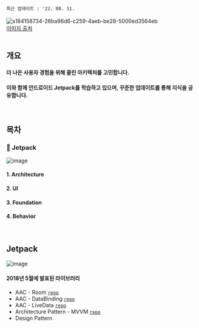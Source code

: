 `최근 업데이트 : '22. 08. 11.`  
</br>
![s184158734-26ba96d6-c259-4aeb-be28-5000ed3564eb](https://user-images.githubusercontent.com/86638578/184162823-d3c1f7f1-92e6-4129-9872-b70e42832dc2.png)  
[이미지 출처](https://github.com/falsy/react-with-clean-architecture)  
</br>

## 개요
#### 더 나은 사용자 경험을 위해 클린 아키텍처를 고민합니다.
#### 이와 함께 안드로이드 Jetpack를 학습하고 있으며, 꾸준한 업데이트를 통해 지식을 공유합니다.  
</br>

## 목차
### 🚀 Jetpack
![image](https://user-images.githubusercontent.com/86638578/184044306-c7986117-89cf-46c7-8f73-abd3da669461.png)

#### 1. Architecture  
#### 2. UI
#### 3. Foundation
#### 4. Behavior
</br>

## Jetpack


![image](https://user-images.githubusercontent.com/86638578/184045345-6ffa4c57-bafd-4559-a904-55c6928d4532.png)
#### 2018년 5월에 발표된 라이브러리


- AAC - Room [`repo`](https://github.com/woongcheol/Android-Clean-Architecture-Room)
- AAC - DataBinding [`repo`](https://github.com/woongcheol/Android-Clean-Architecture-DataBinding)
- AAC - LiveData [`repo`](https://github.com/woongcheol/Android-Clean-Architecture-LiveData)
- Architecture Pattern - MVVM [`repo`](https://github.com/woongcheol/Android-Clean-Architecture-MVVM)
- Design Pattern
